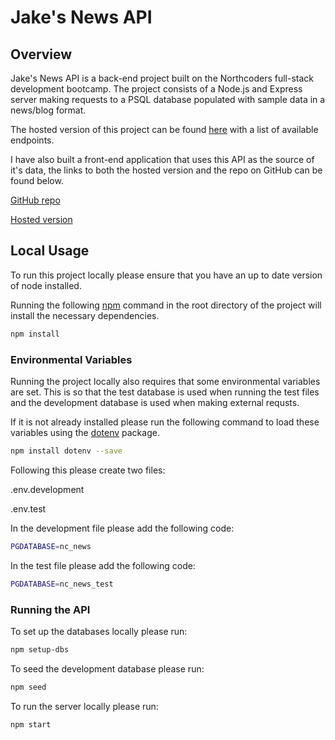 # Jake's News API 

## Overview 

Jake's News API is a back-end project built on the Northcoders full-stack development bootcamp. The project consists of a Node.js and Express server making requests to a PSQL database populated with sample data in a news/blog format.

The hosted version of this project can be found [here](https://jakes-news-api.herokuapp.com/api) with a list of available endpoints. 

I have also built a front-end application that uses this API as the source of it's data, the links to both the hosted version and the repo on GitHub can be found below. 

[GitHub repo](https://github.com/goldebrodkk/jakes-news-app)

[Hosted version](https://jakes-news.netlify.app/)

## Local Usage 

To run this project locally please ensure that you have an up to date version of node installed. 

Running the following [npm](https://www.npmjs.com/) command in the root directory of the project will install the necessary dependencies. 

```bash
npm install   
```

### Environmental Variables 

Running the project locally also requires that some environmental variables are set. This is so that the test database is used when running the test files and the development database is used when making external requsts. 

If it is not already installed please run the following command to load these variables using the [dotenv](https://www.npmjs.com/package/dotenv) package.

```bash
npm install dotenv --save
```

Following this please create two files: 

.env.development 

.env.test

In the development file please add the following code: 

```bash
PGDATABASE=nc_news
```

In the test file please add the following code: 

```bash
PGDATABASE=nc_news_test 
```

### Running the API 

To set up the databases locally please run: 

```bash
npm setup-dbs
```

To seed the development database please run: 

```bash
npm seed
```

To run the server locally please run: 

```bash
npm start
```